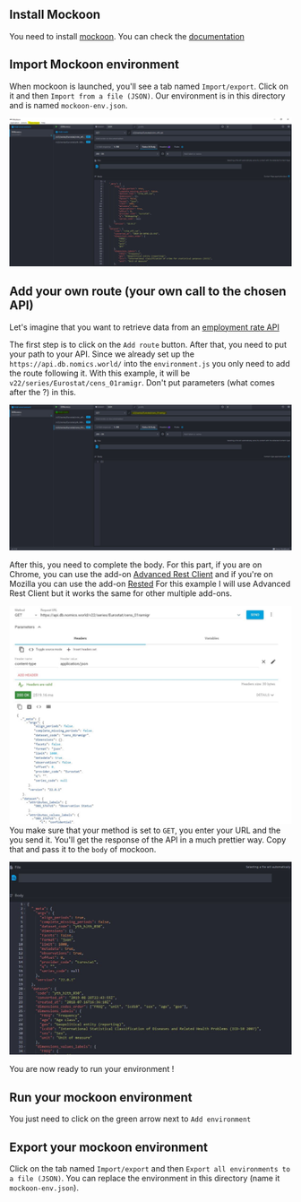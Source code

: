 ## Install Mockoon

You need to install [mockoon](https://mockoon.com/). You can check the [documentation](https://mockoon.com/tutorials/)

## Import Mockoon environment

When mockoon is launched, you'll see a tab named ```Import/export```. Click on it and then ```Import from a file (JSON)```. Our environment is in this directory and is named ```mockoon-env.json```.

![imac2-web-dashboard-step1](./img/step1.JPG)

## Add your own route (your own call to the chosen API)

Let's imagine that you want to retrieve data from an [employment rate API](https://api.db.nomics.world/v22/series/Eurostat/cens_01ramigr?limit=1000&offset=0&q=&observations=1&align_periods=1&dimensions=%7B%22FREQ%22%3A%5B%22A%22%5D%2C%22resid%22%3A%5B%22CHG_OUT3%22%5D%7D)

The first step is to click on the ```Add route``` button. After that, you need to put your path to your API. Since we already set up the ```https://api.db.nomics.world/``` into the ```environment.js``` you only need to add the route following it. 
With this example, it will be ```v22/series/Eurostat/cens_01ramigr```. Don't put parameters (what comes after the ?) in this.

![imac2-web-dashboard-step2](./img/step2.JPG)

After this, you need to complete the body. For this part, if you are on Chrome, you can use the add-on [Advanced Rest Client](https://chrome.google.com/webstore/detail/advanced-rest-client/hgmloofddffdnphfgcellkdfbfbjeloo) and if you're on Mozilla you can use the add-on [Rested](https://addons.mozilla.org/fr/firefox/addon/rested/)
For this example I will use Advanced Rest Client but it works the same for other multiple add-ons.

![imac2-web-dashboard-step2](./img/step3.JPG)
You make sure that your method is set to ```GET```, you enter your URL and the you send it. You'll get the response of the API in a much prettier way.
Copy that and pass it to the ```body``` of mockoon.

![imac2-web-dashboard-step2](./img/step4.JPG)

You are now ready to run your environment !

## Run your mockoon environment

You just need to click on the green arrow next to ```Add environment```

## Export your mockoon environment

Click on the tab named ```Import/export``` and then ```Export all environments to a file (JSON)```. You can replace the environment in this directory (name it ```mockoon-env.json```).
